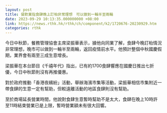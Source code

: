 ```yaml
---
layout: post
title: 餐飲業指食肆晚上訂枱非常理想　可以做到一輪半至兩輪
date: 2023-09-29 10:13:35.000000000 +08:00
link: https://news.rthk.hk/rthk/ch/component/k2/1720676-20230929.htm
categories: rthk
---
```


今日中秋節，餐務管理協會主席梁振華表示，據他向同業了解，食肆今晚訂枱情況非常理想，晚市可以做到一輪半至兩輪，返回疫情前水平。他預計整個中秋國慶假期，業界會有兩至三成生意增長。

梁振華在本台節目《千禧年代》指出，已有約1700食肆響應在國慶日推出七折優，今日中秋節則沒有再推優惠。

對於政府推動「香港夜繽紛」活動，舉辦海濱市集等活動，梁振華相信市集附近一帶食肆的生意一定有幫助，但較遠離活動的地區食肆則沒有幫助。

至於商場延長營業時間，他說對食肆生意暫時幫助不是太大，食肆在晚上10時許至11時結束營業已是上限，暫時營業額未有很大回響。
